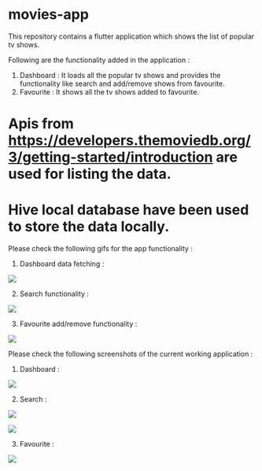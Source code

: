 # movies-app
This repository contains a flutter application which shows the list of popular tv shows.

Following are the functionality added in the application : 
1. Dashboard : It loads all the popular tv shows and provides the functionality like search and add/remove shows from favourite.
2. Favourite : It shows all the tv shows added to favourite.

# Apis from https://developers.themoviedb.org/3/getting-started/introduction are used for listing the data.

# Hive local database have been used to store the data locally.

Please check the following gifs for the app functionality : 
1. Dashboard data fetching : 

![](https://github.com/hgandhi67/movies_app/blob/main/screenshots/22-05-05-17-33-25_01.gif)

2. Search functionality : 

![](https://github.com/hgandhi67/movies_app/blob/main/screenshots/22-05-05-17-33-25_02.gif)

3. Favourite add/remove functionality : 

![](https://github.com/hgandhi67/movies_app/blob/main/screenshots/22-05-05-17-33-25_03.gif)

Please check the following screenshots of the current working application :

1. Dashboard : 

![](https://github.com/hgandhi67/movies_app/blob/main/screenshots/Screenshot_20220505-182830.jpg)

2. Search : 

![](https://github.com/hgandhi67/movies_app/blob/main/screenshots/Screenshot_20220505-182849.jpg)

![](https://github.com/hgandhi67/movies_app/blob/main/screenshots/Screenshot_20220505-182849.jpg)

3. Favourite : 

![](https://github.com/hgandhi67/movies_app/blob/main/screenshots/Screenshot_20220505-182904.jpg)
